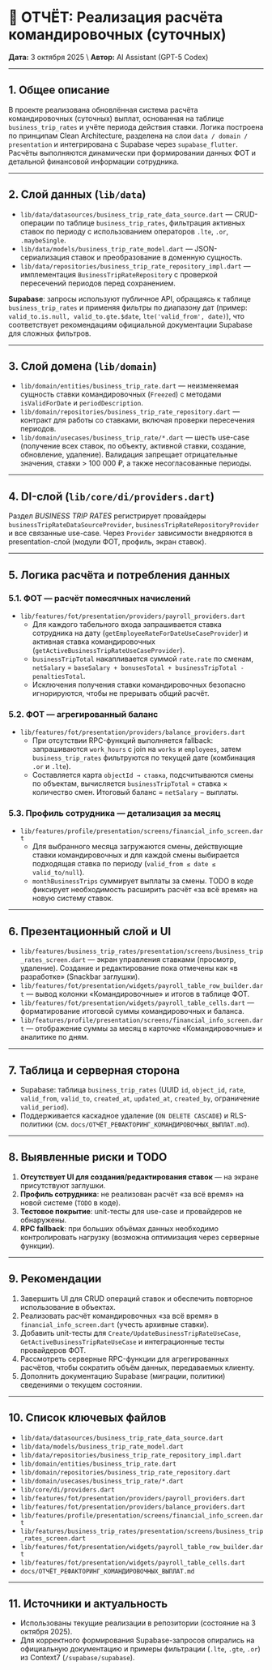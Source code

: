 # 📄 ОТЧЁТ: Реализация расчёта командировочных (суточных)

**Дата:** 3 октября 2025 \\
**Автор:** AI Assistant (GPT-5 Codex)

---

## 1. Общее описание

В проекте реализована обновлённая система расчёта командировочных (суточных) выплат, основанная на таблице `business_trip_rates` и учёте периода действия ставки. Логика построена по принципам Clean Architecture, разделена на слои `data / domain / presentation` и интегрирована с Supabase через `supabase_flutter`. Расчёты выполняются динамически при формировании данных ФОТ и детальной финансовой информации сотрудника.

---

## 2. Слой данных (`lib/data`)

- `lib/data/datasources/business_trip_rate_data_source.dart` — CRUD-операции по таблице `business_trip_rates`, фильтрация активных ставок по периоду с использованием операторов `.lte`, `.or`, `.maybeSingle`.
- `lib/data/models/business_trip_rate_model.dart` — JSON-сериализация ставок и преобразование в доменную сущность.
- `lib/data/repositories/business_trip_rate_repository_impl.dart` — имплементация `BusinessTripRateRepository` с проверкой пересечений периодов перед сохранением.

**Supabase**: запросы используют публичное API, обращаясь к таблице `business_trip_rates` и применяя фильтры по диапазону дат (пример: `valid_to.is.null, valid_to.gte.$date`, `lte('valid_from', date)`), что соответствует рекомендациям официальной документации Supabase для сложных фильтров.

---

## 3. Слой домена (`lib/domain`)

- `lib/domain/entities/business_trip_rate.dart` — неизменяемая сущность ставки командировочных (`Freezed`) с методами `isValidForDate` и `periodDescription`.
- `lib/domain/repositories/business_trip_rate_repository.dart` — контракт для работы со ставками, включая проверки пересечения периодов.
- `lib/domain/usecases/business_trip_rate/*.dart` — шесть use-case (получение всех ставок, по объекту, активной ставки, создание, обновление, удаление). Валидация запрещает отрицательные значения, ставки > 100 000 ₽, а также несогласованные периоды.

---

## 4. DI-слой (`lib/core/di/providers.dart`)

Раздел *BUSINESS TRIP RATES* регистрирует провайдеры `businessTripRateDataSourceProvider`, `businessTripRateRepositoryProvider` и все связанные use-case. Через `Provider` зависимости внедряются в presentation-слой (модули ФОТ, профиль, экран ставок).

---

## 5. Логика расчёта и потребления данных

### 5.1. ФОТ — расчёт помесячных начислений

- `lib/features/fot/presentation/providers/payroll_providers.dart`
  - Для каждого табельного входа запрашивается ставка сотрудника на дату (`getEmployeeRateForDateUseCaseProvider`) и активная ставка командировочных (`getActiveBusinessTripRateUseCaseProvider`).
  - `businessTripTotal` накапливается суммой `rate.rate` по сменам, `netSalary` = `baseSalary + bonusesTotal + businessTripTotal - penaltiesTotal`.
  - Исключения получения ставки командировочных безопасно игнорируются, чтобы не прерывать общий расчёт.

### 5.2. ФОТ — агрегированный баланс

- `lib/features/fot/presentation/providers/balance_providers.dart`
  - При отсутствии RPC-функций выполняется fallback: запрашиваются `work_hours` с join на `works` и `employees`, затем `business_trip_rates` фильтруются по текущей дате (комбинация `.or` и `.lte`).
  - Составляется карта `objectId → ставка`, подсчитываются смены по объектам, вычисляется `businessTripTotal` = ставка × количество смен. Итоговый баланс = `netSalary` − выплаты.

### 5.3. Профиль сотрудника — детализация за месяц

- `lib/features/profile/presentation/screens/financial_info_screen.dart`
  - Для выбранного месяца загружаются смены, действующие ставки командировочных и для каждой смены выбирается подходящая ставка по периоду (`valid_from ≤ date ≤ valid_to/null`).
  - `monthBusinessTrips` суммирует выплаты за смены. TODO в коде фиксирует необходимость расширить расчёт «за всё время» на новую систему ставок.

---

## 6. Презентационный слой и UI

- `lib/features/business_trip_rates/presentation/screens/business_trip_rates_screen.dart` — экран управления ставками (просмотр, удаление). Создание и редактирование пока отмечены как «в разработке» (Snackbar заглушки).
- `lib/features/fot/presentation/widgets/payroll_table_row_builder.dart` — вывод колонки «Командировочные» и итогов в таблице ФОТ.
- `lib/features/fot/presentation/widgets/payroll_table_cells.dart` — форматирование итоговой суммы командировочных и баланса.
- `lib/features/profile/presentation/screens/financial_info_screen.dart` — отображение суммы за месяц в карточке «Командировочные» и аналитике по дням.

---

## 7. Таблица и серверная сторона

- Supabase: таблица `business_trip_rates` (UUID `id`, `object_id`, `rate`, `valid_from`, `valid_to`, `created_at`, `updated_at`, `created_by`, ограничение `valid_period`).
- Поддерживается каскадное удаление (`ON DELETE CASCADE`) и RLS-политики (см. `docs/ОТЧЁТ_РЕФАКТОРИНГ_КОМАНДИРОВОЧНЫХ_ВЫПЛАТ.md`).

---

## 8. Выявленные риски и TODO

1. **Отсутствует UI для создания/редактирования ставок** — на экране присутствуют заглушки.
2. **Профиль сотрудника**: не реализован расчёт «за всё время» на новой системе (`TODO` в коде).
3. **Тестовое покрытие**: unit-тесты для use-case и провайдеров не обнаружены.
4. **RPC fallback**: при больших объёмах данных необходимо контролировать нагрузку (возможна оптимизация через серверные функции).

---

## 9. Рекомендации

1. Завершить UI для CRUD операций ставок и обеспечить повторное использование в объектах.
2. Реализовать расчёт командировочных «за всё время» в `financial_info_screen.dart` (учесть архивные ставки).
3. Добавить unit-тесты для `Create/UpdateBusinessTripRateUseCase`, `GetActiveBusinessTripRateUseCase` и интеграционные тесты провайдеров ФОТ.
4. Рассмотреть серверные RPC-функции для агрегированных расчётов, чтобы сократить объём данных, передаваемых клиенту.
5. Дополнить документацию Supabase (миграции, политики) сведениями о текущем состоянии.

---

## 10. Список ключевых файлов

- `lib/data/datasources/business_trip_rate_data_source.dart`
- `lib/data/models/business_trip_rate_model.dart`
- `lib/data/repositories/business_trip_rate_repository_impl.dart`
- `lib/domain/entities/business_trip_rate.dart`
- `lib/domain/repositories/business_trip_rate_repository.dart`
- `lib/domain/usecases/business_trip_rate/*.dart`
- `lib/core/di/providers.dart`
- `lib/features/fot/presentation/providers/payroll_providers.dart`
- `lib/features/fot/presentation/providers/balance_providers.dart`
- `lib/features/profile/presentation/screens/financial_info_screen.dart`
- `lib/features/business_trip_rates/presentation/screens/business_trip_rates_screen.dart`
- `lib/features/fot/presentation/widgets/payroll_table_row_builder.dart`
- `lib/features/fot/presentation/widgets/payroll_table_cells.dart`
- `docs/ОТЧЁТ_РЕФАКТОРИНГ_КОМАНДИРОВОЧНЫХ_ВЫПЛАТ.md`

---

## 11. Источники и актуальность

- Использованы текущие реализации в репозитории (состояние на 3 октября 2025).
- Для корректного формирования Supabase-запросов опирались на официальную документацию и примеры фильтрации (`.lte`, `.gte`, `.or`) из Context7 (`/supabase/supabase`).


